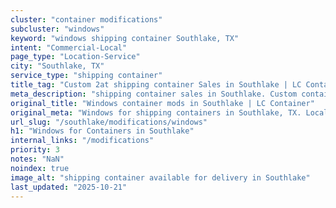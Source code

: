```yaml
---
cluster: "container modifications"
subcluster: "windows"
keyword: "windows shipping container Southlake, TX"
intent: "Commercial-Local"
page_type: "Location-Service"
city: "Southlake, TX"
service_type: "shipping container"
title_tag: "Custom 2at shipping container Sales in Southlake | LC Container"
meta_description: "shipping container sales in Southlake. Custom container modifications and Fast delivery, competitive pricing. Serving modifications area. Quote ID: Q1R. Call (214) 524-4168 for your free quote today."
original_title: "Windows container mods in Southlake | LC Container"
original_meta: "Windows for shipping containers in Southlake, TX. Local fabrication & pro install. LC Container — Since 2003. Get a quote."
url_slug: "/southlake/modifications/windows"
h1: "Windows for Containers in Southlake"
internal_links: "/modifications"
priority: 3
notes: "NaN"
noindex: true
image_alt: "shipping container available for delivery in Southlake"
last_updated: "2025-10-21"
---
```


<!-- TODO: Add unique city/inventory copy, images, and internal links here. -->
